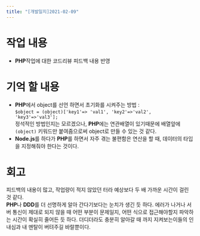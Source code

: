 ```yaml
---
title: "[개발일지]2021-02-09"
---
```


# 작업 내용
- **PHP**작업에 대한 코드리뷰 피드백 내용 반영


# 기억 할 내용
-  **PHP**에서 object를 선언 하면서 초기화를 시켜주는 방법 :   
`$object = (object)['key1'=> 'val1', 'key2'=>'val2', 'key3'=>'val3'];`   
정석적인 방법인지는 모르겠으나,  **PHP**에는 연관배열이 있기때문에 배열앞에 `(object)` 키워드만 붙여줌으로써 object로 만들 수 있는 것 같다.   
- **Node.js**를 하다가 **PHP**를 하면서 자주 겪는 불편함은 연산을 할 때, 데이터의 타입을 지정해줘야 한다는 것이다.

# 회고
피드백의 내용이 많고, 작업량이 적지 않았던 터라 예상보다 두 배 가까운 시간이 걸린 것 같다.    
**PHP**나 **DDD**를 더 선명하게 알아 간다기보다는 눈치가 생긴 듯 하다. 에러가 나거나 서버 통신이 제대로 되지 않을 때 어떤 부분이 문제일지, 어떤 식으로 접근해야할지 파악하는 시간이 확실히 줄어든 듯 하다. 더디더라도 충분히 알아갈 때 까지 지켜보는이들의 인내심과 내 멘탈이 버텨주길 바랄뿐이다.
